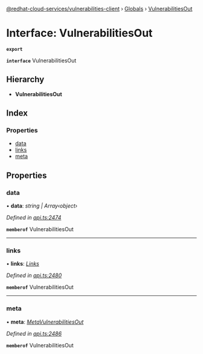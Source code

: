 [@redhat-cloud-services/vulnerabilities-client](../README.md) › [Globals](../globals.md) › [VulnerabilitiesOut](vulnerabilitiesout.md)

# Interface: VulnerabilitiesOut

**`export`** 

**`interface`** VulnerabilitiesOut

## Hierarchy

* **VulnerabilitiesOut**

## Index

### Properties

* [data](vulnerabilitiesout.md#data)
* [links](vulnerabilitiesout.md#links)
* [meta](vulnerabilitiesout.md#meta)

## Properties

###  data

• **data**: *string | Array‹object›*

*Defined in [api.ts:2474](https://github.com/RedHatInsights/javascript-clients/blob/master/packages/vulnerabilities/api.ts#L2474)*

**`memberof`** VulnerabilitiesOut

___

###  links

• **links**: *[Links](links.md)*

*Defined in [api.ts:2480](https://github.com/RedHatInsights/javascript-clients/blob/master/packages/vulnerabilities/api.ts#L2480)*

**`memberof`** VulnerabilitiesOut

___

###  meta

• **meta**: *[MetaVulnerabilitiesOut](metavulnerabilitiesout.md)*

*Defined in [api.ts:2486](https://github.com/RedHatInsights/javascript-clients/blob/master/packages/vulnerabilities/api.ts#L2486)*

**`memberof`** VulnerabilitiesOut
